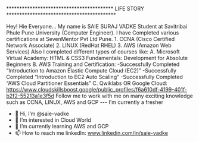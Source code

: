 ***************************************** LIFE STORY ******************************************

Hey! Hie Everyone...
        My name is SAIE SURAJ VADKE Student at Savitribai Phule Pune University (Computer Engineer). I have Completed various certifications at SevenMentor Pvt Ltd Pune.
                    1. CCNA (Cisco Certified Network Associate)
                    2. LINUX (RedHat RHEL)
                    3. AWS (Amazon Web Services)
        Also I completed different types of courses like:
                    A. Microsoft Virtual Academy:
                        HTML & CSS3 Fundamentals: Development for Absolute Beginners
                    B. AWS Training and Certification:
                       -Successfully Completed “Introduction to Amazon Elastic Compute Cloud (EC2)”
                       -Successfully Completed “Introduction to EC2 Auto Scaling”
                       -Successfully Completed “AWS Cloud Partitioner Essentials”
                    C. Qwiklabs OR Google Cloud:
                       https://www.cloudskillsboost.google/public_profiles/f6a610df-4199-401f-b2f2-55213a1e3f5d 
        Follow me to work with me on many exciting knowledge such as CCNA, LINUX, AWS and GCP
                        --- I'm currently a fresher
                       
         
            
- 👋 Hi, I’m @saie-vadke
- 👀 I’m interested in Cloud World
- 🌱 I’m currently learning AWS and GCP
- 📫 How to reach me linkedIn: www.linkedin.com/in/saie-vadke
